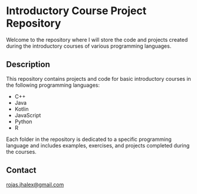 # Introductory Course Project Repository

Welcome to the repository where I will store the code and projects created during the introductory courses of various programming languages.

## Description

This repository contains projects and code for basic introductory courses in the following programming languages:
- C++
- Java
- Kotlin
- JavaScript
- Python
- R

Each folder in the repository is dedicated to a specific programming language and includes examples, exercises, and projects completed during the courses.

## Contact

rojas.jhalex@gmail.com

